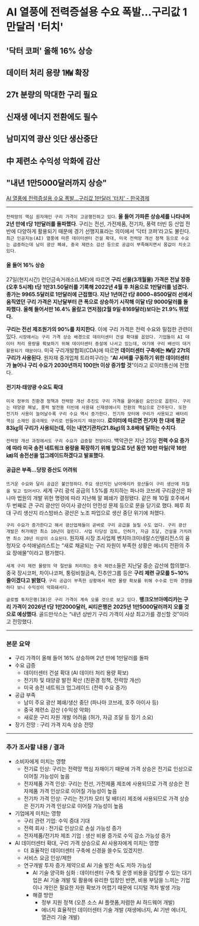 # AI 열풍에 전력증설용 수요 폭발…구리값 1만달러 '터치'
## '닥터 코퍼' 올해 16% 상승
## 데이터 처리 용량 1㎿ 확장
## 27t 분량의 막대한 구리 필요
## 신재생 에너지 전환에도 필수
## 남미지역 광산 잇단 생산중단
## 中 제련소 수익성 악화에 감산
## "내년 1만5000달러까지 상승"
[AI 열풍에 전력증설용 수요 폭발…구리값 1만달러 '터치' - 한국경제](https://n.news.naver.com/article/newspaper/015/0004978193?date=20240429)

---

`전력망의 핵심 원자재인 구리 가격이 고공행진하고 있다`. **올 들어 가파른 상승세를 나타내며 2년 만에 t당 1만달러를 돌파했다**. 구리는 전선, 가전제품, 전기차, 풍력 터빈 등 산업 전반에 다양하게 활용되기 때문에 경기 선행지표라는 의미에서 ‘닥터 코퍼’라고도 불린다. `최근 인공지능(AI) 열풍에 따른 데이터센터 건설 확대, 미국 전력망 개선 정책 등으로 수요는 급증하는데 남미 광산 폐쇄, 중국 제련소 감산 등으로 공급이 부족해지면서 몸값이 치솟고 있다`.

#### 올 들어 16% 상승

27일(현지시간) 런던금속거래소(LME)에 따르면 **구리 선물(3개월물) 가격은 전날 장중(오후 5시께) t당 1만31.50달러를 기록해 2022년 4월 후 처음으로 1만달러를 넘겼다. 종가는 9965.5달러로 1만달러에 근접했다. 지난 1년여간 t당 8000~8500달러 선에서 움직였던 구리 가격은 지난달부터 큰 폭으로 상승하기 시작해 이달 t당 9000달러를 돌파했다. 올해 들어서만 16.4% 올랐고 연저점(2월 9일·8169달러)보다는 21.9% 뛰었다.**

**구리는 전선 제조원가의 90%를 차지한다**. 이에 구리 가격은 전력 수요와 밀접한 관련이 있다. `시장에서는 구리 가격 상승 배경으로 데이터센터 건설 확대를 꼽았다. 기업들이 AI 데이터 처리 용량을 확보하기 위해 데이터센터 증설에 나서고 있는데, 여기에 구리 배선이 대거 활용되기 때문이다`. 미국 구리개발협회(CDA)에 따르면 **데이터센터 구축에는 ㎿당 27t의 구리가 사용된다**. 원자재 중개업체 트라피구라는 “**AI 서버를 구동하기 위한 데이터센터가 늘어나 구리 수요가 2030년까지 100만t 이상 증가할 것**”이라고 로이터통신에 전했다.

#### 전기차·태양광 수요도 확대

`미국 정부의 친환경 정책과 전력망 개선 추진도 구리 가격을 끌어올린 요인으로 꼽힌다. 구리는 태양광 패널, 풍력 발전용 터빈에 사용돼 신재생에너지 전환의 핵심으로 간주된다. 또한 전기차 사용이 늘어날수록 구리 수요 역시 증가한다. 전기차 모터에 구리가 사용되고 배터리 핵심 소재인 음극재도 구리로 만들어지기 때문이다`. **로이터에 따르면 전기차 한 대에 평균 83㎏의 구리가 사용되는데, 이는 내연기관차(21.8㎏)의 3.8배에 달하는 수치다**.

`전력망 개선 과정에서도 구리 수요가 급증할 전망이다`. 백악관은 지난 25일 **전력 수요 증가에 따라 미국 송전 네트워크 용량을 확장하기 위해 앞으로 5년 동안 10만 마일(약 16만㎞)의 송전선을 업그레이드하겠다고 발표했다.**

#### 공급은 부족…당장 증산도 어려워

`뜨거운 수요와 달리 공급은 불안정하다`. `주요 생산지인 남아메리카 광산들이 구리 생산에 차질을 빚고 있어서다`. 세계 구리 광석 공급의 1.5%를 차지하는 파나마 코브레 구리광산은 파나마 법원의 개발 위헌 명령에 따라 지난해 말 폐쇄가 결정됐다. 같은 해 10월 호주에서 두 번째로 큰 구리 광산인 아이사 광산이 안전성 문제 등으로 문을 닫기로 했다. 페루 최대 구리 생산지 라스밤바스 광산은 노조 파업으로 생산 중단 위기에 처했다.

`구리 수요가 증가한다고 해서 광산업체들이 곧바로 구리 공급을 늘릴 수도 없다. 구리 광산 개발은 허가에만 최소 10년이 걸린다. 사업 타당성 검토, 인허가, 자금 조달, 건설을 거치려면 최소 20년 이상이 소요된다`. 원자재 시장 조사업체 벤치마크미네랄스인텔리전스의 융청자오 수석애널리스트는 “새로 채굴되는 구리 자원이 부족한 상황은 에너지 전환의 주요 장애물”이라고 평가했다.

`세계 구리 제련 물량의 약 절반을 처리하는 중국 제련소`들은 지난달 중순 감산에 합의했다. 중국 장시코퍼, 차이나코퍼, 퉁링비철금속, 진추안그룹 등은 **구리 제련 규모를 5~10% 줄이겠다고 밝혔다**. `구리 공급이 부족한 상황에서 제련 물량 확보를 위해 수수료 인하 경쟁을 하다 보니 수익성이 악화돼서다.`

`글로벌 투자은행(IB)은 구리 가격이 계속 오를 것으로 보고 있다.`  **뱅크오브아메리카는 구리 가격이 2026년 t당 1만2000달러, 씨티은행은 2025년 1만5000달러까지 오를 것으로 예상했다**. 골드만삭스는 “내년 상반기 구리 가격이 사상 최고가를 경신할 것”이라고 전망했다.

---
 
### 본문 요약 

* 구리 가격이 올해 들어 16% 상승하며 2년 만에 1만달러를 돌파
* 수요 급증
    * 데이터센터 건설 확대 (AI 데이터 처리 용량 확보)
    * 전기차 및 태양광 발전 확산 (친환경 정책, 전력망 개선)
    * 미국 송전 네트워크 업그레이드 (전력 수요 증가)
* 공급 부족
    * 남미 주요 광산 폐쇄/생산 중단 (파나마 코브레, 호주 아이사 등)
    * 중국 제련소 감산 (수익성 악화)
    * 새로운 구리 자원 개발 어려움 (허가, 자금 조달 등 장기 소요)
* 장기 전망 : 구리 가격 지속 상승 전망

---

### 추가 조사할 내용 / 결과 

* 소비자에게 미치는 영향
    * 전기료 인상: 구리는 전력망 핵심 자재이기 때문에 가격 상승은 전기료 인상으로 이어질 가능성이 높음
    * 전자제품 가격 인상: 구리는 전선, 가전제품 제조에 사용되므로 가격 상승은 전자제품 가격 인상으로 이어질 가능성이 높음
    * 전기차 가격 인상: 구리는 전기차 모터 및 배터리 제조에 사용되므로 가격 상승은 전기차 가격 인상으로 이어질 가능성이 높음
* 기업에게 미치는 영향
    * 구리 관련 기업: 수익 증대 기대
    * 전력 회사 : 전기료 인상으로 손실 가능성 증가
    * 전자제품/전기차 제조 기업 : 생산 비용 증가로 수익 감소 가능성 증가
* AI 데이터센터 확대, 구리 가격 상승으로 AI 사용자에게 미치는 영향
    * 더 효율적인 데이터센터 구축에 신경을 쓸수도 있겠지만.
    * 서비스 요금 인상/제한
    * 연구개발 투자 증가 제약으로 AI 기술 발전 속도 저하 가능성
        * AI 기술 양극화 심화 : 데이터센터 구축 및 운영 비용을 감당할 수 있는 대기업은 AI 기술 개발 및 활용에 유리한 입장인 반면, 비용 부담을 느끼는 기업이나 개인은 필요한 자원 확보가 어렵기 때문에 디지털 격차 발생 가능
        * 해결 방안 
            * 정부 지원 정책 (오픈 소스 AI 플랫폼,저렴한 AI 하드웨어 개발)
            * 에너지 효율적인 데이터센터 기술 개발 (재생에너지, AI 기반 에너지, 열관리 기술 개발)